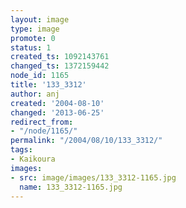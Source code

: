 ```yaml
---
layout: image
type: image
promote: 0
status: 1
created_ts: 1092143761
changed_ts: 1372159442
node_id: 1165
title: '133_3312'
author: anj
created: '2004-08-10'
changed: '2013-06-25'
redirect_from:
- "/node/1165/"
permalink: "/2004/08/10/133_3312/"
tags:
- Kaikoura
images:
- src: image/images/133_3312-1165.jpg
  name: 133_3312-1165.jpg
---
```


